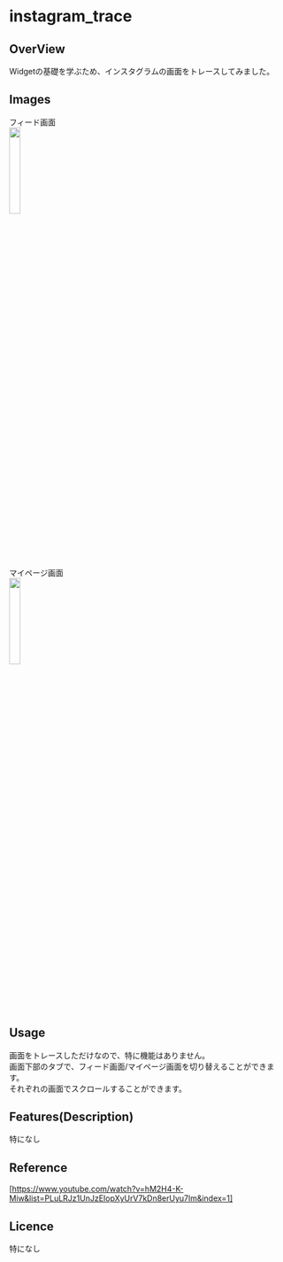 # instagram_trace
## OverView
Widgetの基礎を学ぶため、インスタグラムの画面をトレースしてみました。

## Images
フィード画面  
<img src="https://github.com/naoyamatsunaga/instagram_trace/assets/106895734/a61bb1b7-2ffd-403e-a8c6-c39319f683ab" width="20%" />

マイページ画面  
<img src="https://github.com/naoyamatsunaga/instagram_trace/assets/106895734/56dc8f84-ae41-473d-89c6-823a0a88c0e1" width="20%" />

## Usage
画面をトレースしただけなので、特に機能はありません。  
画面下部のタブで、フィード画面/マイページ画面を切り替えることができます。  
それぞれの画面でスクロールすることができます。  

## Features(Description)
特になし

## Reference
[https://www.youtube.com/watch?v=hM2H4-K-Miw&list=PLuLRJz1UnJzEIopXyUrV7kDn8erUyu7lm&index=1]

## Licence
特になし
